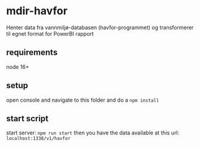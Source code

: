 # mdir-havfor
Henter data fra vannmiljø-databasen (havfor-programmet) og transformerer til egnet format for PowerBI rapport

## requirements
node 16+

## setup
open console and navigate to this folder
and do a `npm install`

## start script
start server: `npm run start`
then you have the data available at this url: `localhost:1338/v1/havfor`
